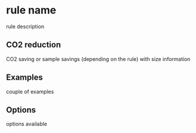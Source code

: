 # rule name

rule description

## CO2 reduction

CO2 saving or sample savings (depending on the rule) with size information

## Examples

couple of examples

## Options

options available
